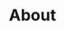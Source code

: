 ---
layout: page
permalink: /about

title: "About"
subheadline: ""

header: yes
header:
    image_fullwidth: yes
    image: "about-002.jpeg"
    color: # "hsla(0, 0%, 10%, 1.0)" (text)
    background-color: "hsla(43, 100%, 100%, 1.0)"
    title: # "Title Text"

sidebar: left
meta_title: # Enter later
meta_description: # "Page Description"
tags:
  - 

homepage: false
---
